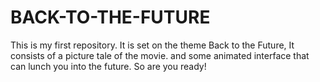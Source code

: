 # BACK-TO-THE-FUTURE
This is my first repository.
It is set on the theme Back to the Future, It consists of a picture tale of the movie. and some animated interface that can lunch
you into the future. So are you ready!
